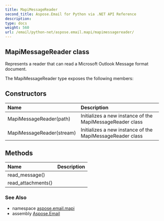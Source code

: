 ```yaml
---
title: MapiMessageReader
second_title: Aspose.Email for Python via .NET API Reference
description: 
type: docs
weight: 560
url: /email/python-net/aspose.email.mapi/mapimessagereader/
---
```


## MapiMessageReader class

Represents a reader that can read a Microsoft Outlook Message format document.

The MapiMessageReader type exposes the following members:
## Constructors
| Name | Description |
| :- | :- |
|MapiMessageReader(path)|Initializes a new instance of the MapiMessageReader class|
|MapiMessageReader(stream)|Initializes a new instance of the MapiMessageReader class|
## Methods
| Name | Description |
| :- | :- |
|read_message()|  |
|read_attachments()|  |

### See Also

* namespace [aspose.email.mapi](/email/python-net/aspose.email.mapi/)
* assembly [Aspose.Email](/slides/python-net/)

